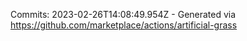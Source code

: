 Commits: 2023-02-26T14:08:49.954Z - Generated via https://github.com/marketplace/actions/artificial-grass
<br>
